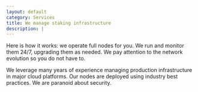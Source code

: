 ```yaml
---
layout: default
category: Services
title: We manage staking infrastructure
description: |
---
```

Here is how it works: we operate full nodes for you. We run and monitor them 24/7, upgrading them as needed. We pay attention to the network evolution so you do not have to.

We leverage many years of experience managing production infrastructure in major cloud platforms. Our nodes are deployed using industry best practices. We are paranoid about security.
